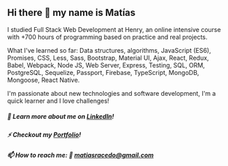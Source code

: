 ## Hi there 👋 my name is Matías

I studied Full Stack Web Development at Henry, an online intensive course with +700 hours of programming based on practice and real projects.

What I've learned so far: Data structures, algorithms, JavaScript (ES6), Promises, CSS, Less, Sass, Bootstrap, Material UI, Ajax, React, Redux, Babel, Webpack, Node JS, Web Server, Express, Testing, SQL, ORM, PostgreSQL, Sequelize, Passport, Firebase, TypeScript, MongoDB, Mongoose, React Native.

I'm passionate about new technologies and software development, I'm a quick learner and I love challenges!

##### 🤔 Learn more about me on <a href="https://www.linkedin.com/in/matias-racedo/" rel="linkedin profile" target="_blank">LinkedIn</a>!
##### ⚡ Checkout my <a href="https://matiasracedo.github.io/" rel="portfolio" target="_blank">Portfolio</a>!
##### 📫 How to reach me: 📩 matiasracedo@gmail.com
